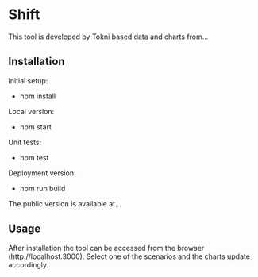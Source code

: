 Shift
============================

This tool is developed by Tokni based data and charts from...

## Installation

Initial setup:

- npm install

Local version:

- npm start

Unit tests:

- npm test

Deployment version:

- npm run build

The public version is available at...

## Usage

After installation the tool can be accessed from the browser (http://localhost:3000). Select one of the scenarios and the charts update accordingly.
